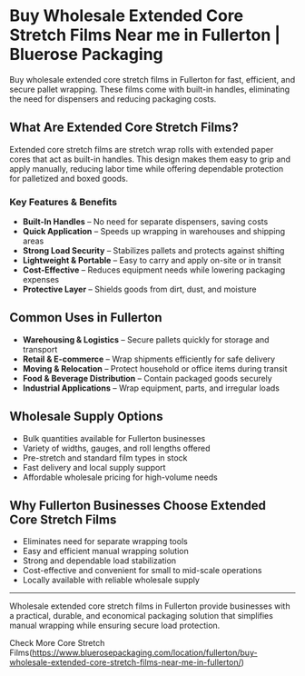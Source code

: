 # Buy Wholesale Extended Core Stretch Films Near me in Fullerton | Bluerose Packaging

Buy wholesale extended core stretch films in Fullerton for fast, efficient, and secure pallet wrapping. These films come with built-in handles, eliminating the need for dispensers and reducing packaging costs.

## What Are Extended Core Stretch Films?

Extended core stretch films are stretch wrap rolls with extended paper cores that act as built-in handles. This design makes them easy to grip and apply manually, reducing labor time while offering dependable protection for palletized and boxed goods.

### Key Features & Benefits

- **Built-In Handles** – No need for separate dispensers, saving costs  
- **Quick Application** – Speeds up wrapping in warehouses and shipping areas  
- **Strong Load Security** – Stabilizes pallets and protects against shifting  
- **Lightweight & Portable** – Easy to carry and apply on-site or in transit  
- **Cost-Effective** – Reduces equipment needs while lowering packaging expenses  
- **Protective Layer** – Shields goods from dirt, dust, and moisture  

## Common Uses in Fullerton

- **Warehousing & Logistics** – Secure pallets quickly for storage and transport  
- **Retail & E-commerce** – Wrap shipments efficiently for safe delivery  
- **Moving & Relocation** – Protect household or office items during transit  
- **Food & Beverage Distribution** – Contain packaged goods securely  
- **Industrial Applications** – Wrap equipment, parts, and irregular loads  

## Wholesale Supply Options

- Bulk quantities available for Fullerton businesses  
- Variety of widths, gauges, and roll lengths offered  
- Pre-stretch and standard film types in stock  
- Fast delivery and local supply support  
- Affordable wholesale pricing for high-volume needs  

## Why Fullerton Businesses Choose Extended Core Stretch Films

- Eliminates need for separate wrapping tools  
- Easy and efficient manual wrapping solution  
- Strong and dependable load stabilization  
- Cost-effective and convenient for small to mid-scale operations  
- Locally available with reliable wholesale supply  

---

Wholesale extended core stretch films in Fullerton provide businesses with a practical, durable, and economical packaging solution that simplifies manual wrapping while ensuring secure load protection.

Check More Core Stretch Films(https://www.bluerosepackaging.com/location/fullerton/buy-wholesale-extended-core-stretch-films-near-me-in-fullerton/)
